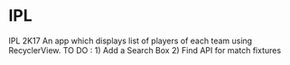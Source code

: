 # IPL
IPL 2K17
An app which displays list of players of each team using RecyclerView.
TO DO :
      1) Add a Search Box
      2) Find API for match fixtures
